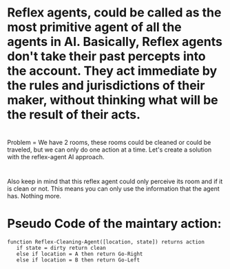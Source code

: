 # Reflex agents, could be called as the most primitive agent of all the agents in AI. Basically, Reflex agents don't take their past percepts into the account. They act immediate by the rules and jurisdictions of their maker, without thinking what will be the result of their acts.
#
Problem = We have 2 rooms, these rooms could be cleaned or could be traveled, but we can only do one action at a time. Let's create a solution with the reflex-agent AI approach.
#
Also keep in mind that this reflex agent could only perceive its room and if it is clean or not. This means you can only use the information that the agent has. Nothing more.

# Pseudo Code of the maintary action:
    function Reflex-Cleaning-Agent([location, state]) returns action
       if state = dirty return clean
       else if location = A then return Go-Right
       else if location = B then return Go-Left

